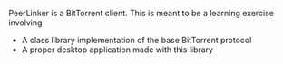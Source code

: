 ﻿PeerLinker is a BitTorrent client. This is meant to be a learning exercise involving 
- A class library implementation of the base BitTorrent protocol
- A proper desktop application made with this library
